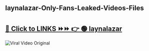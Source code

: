 
 ## laynalazar-Only-Fans-Leaked-Videos-Files

# <h2><a href="https://mediaupload.pro?laynalazar">🔗 Click to LINKS ⏩⏩ 👉 🟢 laynalazar </a></h2>

<a href="https://mediaupload.pro?laynalazar" rel="nofollow" data-target="animated-image.originalLink"><img src="https://i.ibb.co.com/xMMVF88/686577567.gif" alt="Viral Video Original" style="max-width: 100%; display: inline-block;" data-target="animated-image.originalImage"></a>
